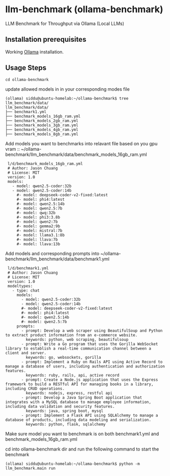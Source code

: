 # llm-benchmark (ollama-benchmark)

LLM Benchmark for Throughput via Ollama (Local LLMs)

## Installation prerequisites

Working [Ollama](https://ollama.com) installation.

## Usage Steps

```
cd ollama-benchmark
```

update allowed models in in your corresponding modes file

```
(ollama) siddu@ubuntu-homelab:~/ollama-benchmark$ tree llm_benchmark/data/
llm_benchmark/data/
├── benchmark1.yml
├── benchmark_models_16gb_ram.yml
├── benchmark_models_2gb_ram.yml
├── benchmark_models_3gb_ram.yml
├── benchmark_models_4gb_ram.yml
├── benchmark_models_8gb_ram.yml

```
Add models you want to benchmarks into relavant file based on you gpu vram :: ~/ollama-benchmark/llm_benchmark/data/benchmark_models_16gb_ram.yml

```
 l/d/benchmark_models_16gb_ram.yml
 # Author: Jason Chuang
 # License: MIT
 version: 1.0
 models:
   - model: qwen2.5-coder:32b
   - model: qwen2.5-coder:14b
     #- model: deepseek-coder-v2-fixed:latest
     #- model: phi4:latest
     #- model: qwen2.5:14b
     #- model: qwen2.5:7b
     #- model: qwq:32b
     #- model: phi3:3.8b
     #- model: qwen2:7b
     #- model: gemma2:9b
     #- model: mistral:7b
     #- model: llama3.1:8b
     #- model: llava:7b
     #- model: llava:13b
```

Add models and corresponding prompts into ~/ollama-benchmark/llm_benchmark/data/benchmark1.yml

```
 l/d/benchmark1.yml
 # Author: Jason Chuang
 # License: MIT
 version: 1.0
 modeltypes:
   - type: chat
     models:
       - model: qwen2.5-coder:32b
       - model: qwen2.5-coder:14b
       #- model: deepseek-coder-v2-fixed:latest
       #- model: phi4:latest
       #- model: qwen2.5:14b
       #- model: qwen2.5:7b
     prompts:
       - prompt: Develop a web scraper using BeautifulSoup and Python to extract product information from an e-commerce website.
         keywords: python, web scraping, beautifulsoup
       - prompt: Write a Go program that uses the Gorilla WebSocket library to establish a real-time communication channel between a client and server.
         keywords: go, websockets, gorilla
       - prompt: Implement a Ruby on Rails API using Active Record to manage a database of users, including authentication and authorization features.
         keywords: ruby, rails, api, active record
       - prompt: Create a Node.js application that uses the Express framework to build a RESTful API for managing books in a library, including CRUD operations.
         keywords: nodejs, express, restful api
       - prompt: Develop a Java Spring Boot application that integrates with a MySQL database to manage employee information, including data validation and security features.
         keywords: java, spring boot, mysql
       - prompt: Implement a Flask API using SQLAlchemy to manage a database of products, including data modeling and serialization.
         keywords: python, flask, sqlalchemy
```

Make sure model you want to benchmark is on both benchmark1.yml and benchmark_models_16gb_ram.yml


cd into ollama-benchmark dir and run the following command to start the benchmark

```
(ollama) siddu@ubuntu-homelab:~/ollama-benchmark$ python -m llm_benchmark.main run
```


